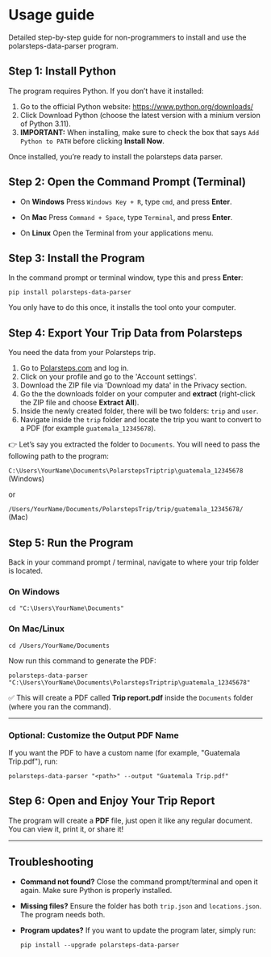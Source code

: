 # Usage guide
Detailed step-by-step guide for non-programmers to install and use the polarsteps-data-parser program.

## Step 1: Install Python

The program requires Python. If you don’t have it installed:

1. Go to the official Python website: https://www.python.org/downloads/
1. Click Download Python (choose the latest version with a minium version of Python 3.11).
1. **IMPORTANT:** When installing, make sure to check the box that says
`Add Python to PATH` before clicking **Install Now**.

Once installed, you’re ready to install the polarsteps data parser.

## **Step 2: Open the Command Prompt (Terminal)**

* On **Windows**
  Press `Windows Key + R`, type `cmd`, and press **Enter**.

* On **Mac**
  Press `Command + Space`, type `Terminal`, and press **Enter**.

* On **Linux**
  Open the Terminal from your applications menu.

## **Step 3: Install the Program**

In the command prompt or terminal window, type this and press **Enter**:

```
pip install polarsteps-data-parser
```

You only have to do this once, it installs the tool onto your computer.

## **Step 4: Export Your Trip Data from Polarsteps**

You need the data from your Polarsteps trip.

1. Go to [Polarsteps.com](https://www.polarsteps.com/) and log in.
1. Click on your profile and go to the 'Account settings'.
1. Download the ZIP file via 'Download my data' in the Privacy section.
1. Go the the downloads folder on your computer and **extract** (right-click the ZIP file and choose **Extract All**).
1. Inside the newly created folder, there will be two folders: `trip` and `user`.
1. Navigate inside the `trip` folder and locate the trip you want to convert to a PDF (for example `guatemala_12345678`).

👉 Let’s say you extracted the folder to `Documents`. You will need to pass the following path to the program:

`C:\Users\YourName\Documents\PolarstepsTriptrip\guatemala_12345678` (Windows)

or

`/Users/YourName/Documents/PolarstepsTrip/trip/guatemala_12345678/` (Mac)


## **Step 5: Run the Program**

Back in your command prompt / terminal, navigate to where your trip folder is located.

### On **Windows**

```
cd "C:\Users\YourName\Documents"
```

### On **Mac/Linux**

```
cd /Users/YourName/Documents
```

Now run this command to generate the PDF:

```
polarsteps-data-parser "C:\Users\YourName\Documents\PolarstepsTriptrip\guatemala_12345678"
```

✅ This will create a PDF called **Trip report.pdf** inside the `Documents` folder (where you ran the command).

---

### **Optional: Customize the Output PDF Name**

If you want the PDF to have a custom name (for example, "Guatemala Trip.pdf"), run:

```
polarsteps-data-parser "<path>" --output "Guatemala Trip.pdf"
```

## **Step 6: Open and Enjoy Your Trip Report**

The program will create a **PDF** file, just open it like any regular document. You can view it, print it, or share it!

---

## **Troubleshooting**

* **Command not found?**
  Close the command prompt/terminal and open it again. Make sure Python is properly installed.

* **Missing files?**
  Ensure the folder has both `trip.json` and `locations.json`. The program needs both.

* **Program updates?**
  If you want to update the program later, simply run:

  ```
  pip install --upgrade polarsteps-data-parser
  ```